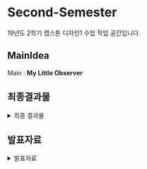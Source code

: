 # Second-Semester

19년도 2학기 캡스톤 디자인1 수업 작업 공간입니다. 
  
  
## MainIdea
Main : **My Little Observer**
  
  
 ## 최종결과물
<details>
<summary>최종 결과물</summary>
* [\[1\] Use Case]
* [\[2\] Test Case]
* [\[3\] GUI]
* [\[4\] 기타(File Format, DB schema]
* [\[5\] HW 사양]
</details> 
  
## 발표자료
<details>
<summary>발표자료</summary>

* [\[190911\]브레인스토밍](https://github.com/ForGraduate2020/Second-Semester/blob/master/발표자료/%5B190911%5D브레인스토밍.pptx)
* [\[190918\]아이디어 취합](https://github.com/ForGraduate2020/Second-Semester/raw/master/발표자료/%5B190918%5D아이디어%20취합.pptx)
* [\[190925\]아이디어 확정](https://github.com/ForGraduate2020/Second-Semester/blob/master/발표자료/%5B190925%5D아이디어%20확정.pptx)
* [\[191002\]아이디어 구체화](https://github.com/ForGraduate2020/Second-Semester/blob/master/발표자료/%5B191002%5D아이디어%20구체화.pptx)
* [\[191016\]요구사항 분석](https://github.com/ForGraduate2020/Second-Semester/blob/master/발표자료/%5B191016%5D요구사항%20분석.pptx)
* [\[191106\]아이디어 변경](https://github.com/ForGraduate2020/Second-Semester/blob/master/발표자료/%5B191106%5D아이디어%20변경.pptx)
* [\[191113\]아이디어 확정](https://github.com/ForGraduate2020/Second-Semester/blob/master/발표자료/%5B191113%5D아이디어%20확정.pptx)
* [\[191120\]하드웨어 요구사항](https://github.com/ForGraduate2020/Second-Semester/blob/master/발표자료/%5B191120%5D하드웨어_요구사항.pptx)
* [\[191127\]GUI&Usecase](https://github.com/ForGraduate2020/Second-Semester/blob/master/발표자료/%5B191127%5DGUI_Usecase.pptx)

</details>

